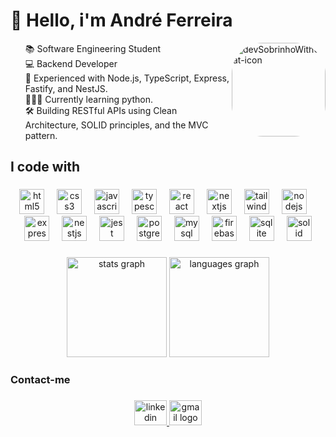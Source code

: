 <div style="display: inline_block">
<h1 align="left">👋 Hello, i'm André Ferreira </h1> 


<img  align="right"
      alt="devSobrinhoWithCat-icon"  
      height="150"
      style="border-radius: 50px" src="https://i.ibb.co/hJtKHky1/pc.jpg" alt="pc" border="0">
      
<ul style="list-style-type: none; margin: 0">
  <li>📚 Software Engineering Student</li> 
  <li>💻 Backend Developer</li>
  <li>🚀 Experienced with Node.js, TypeScript, Express, Fastify, and NestJS.</li> 
  <li>🧑🏼‍💻 Currently learning python.</li>
  <li>🛠 Building RESTful APIs using Clean Architecture, SOLID principles, and the MVC pattern.</li>
</ul>


  ###

<h2 align="left">I code with</h2>

###

<div align="center">
  <img src="https://skillicons.dev/icons?i=html" height="40" alt="html5 logo"  />
  <img width="12" />
  <img src="https://skillicons.dev/icons?i=css" height="40" alt="css3 logo"  />
  <img width="12" />
  <img src="https://skillicons.dev/icons?i=js" height="40" alt="javascript logo"  />
  <img width="12" />
  <img src="https://skillicons.dev/icons?i=ts" height="40" alt="typescript logo"  />
  <img width="12" />
  <img src="https://skillicons.dev/icons?i=react" height="40" alt="react logo"  />
  <img width="12" />
  <img src="https://skillicons.dev/icons?i=nextjs" height="40" alt="nextjs logo"  />
  <img width="12" />
  <img src="https://skillicons.dev/icons?i=tailwind" height="40" alt="tailwindcss logo"  />
  <img width="12" />
  <img src="https://skillicons.dev/icons?i=nodejs" height="40" alt="nodejs logo"  />
  <img width="12" />
  <img src="https://skillicons.dev/icons?i=express" height="40" alt="express logo"  />
  <img width="12" />
  <img src="https://skillicons.dev/icons?i=nestjs" height="40" alt="nestjs logo"  />
  <img width="12" />
  <img src="https://skillicons.dev/icons?i=jest" height="40" alt="jest logo"  />
  <img width="12" />
  <img src="https://skillicons.dev/icons?i=postgres" height="40" alt="postgresql logo"  />
  <img width="12" />
  <img src="https://skillicons.dev/icons?i=mysql" height="40" alt="mysql logo"  />
  <img width="12" />
  <img src="https://skillicons.dev/icons?i=firebase" height="40" alt="firebase logo"  />
  <img width="12" />
  <img src="https://skillicons.dev/icons?i=sqlite" height="40" alt="sqlite logo"  />
  <img width="12" />
  <img src="https://skillicons.dev/icons?i=solidjs" height="40" alt="solid logo"  />
</div>

###


<div align="center">
  <img src="https://github-readme-stats.vercel.app/api?username=andredevic&show_icons=true&theme=cobalt" height="160em" alt="stats graph"  />
      
  <img src="https://github-readme-stats.vercel.app/api/top-langs?username=andredevic&locale=en&hide_title=false&layout=compact&card_width=320&langs_count=5&theme=cobalt&hide_border=false&order=2" height="160em" alt="languages graph"  />
</div>



<h3 align="left">Contact-me</h3>

###

<div align="center">
  <a href="https://www.linkedin.com/in/andredevic/" target="_blank">
    <img src="https://raw.githubusercontent.com/maurodesouza/profile-readme-generator/master/src/assets/icons/social/linkedin/default.svg" width="52" height="40" alt="linkedin logo"  />
  </a>

  <a href="mailto:andredev.fe@gmail.com" target="_blank">
    <img src="https://raw.githubusercontent.com/maurodesouza/profile-readme-generator/master/src/assets/icons/social/gmail/default.svg" width="52" height="40" alt="gmail logo"  />
  </a>

</div>
</div>





